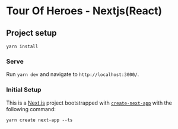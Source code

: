 # Tour Of Heroes - Nextjs(React)

## Project setup
```
yarn install
```

### Serve
Run `yarn dev` and navigate to `http://localhost:3000/`.

### Initial Setup
This is a [Next.js](https://nextjs.org/) project bootstrapped with [`create-next-app`](https://github.com/vercel/next.js/tree/canary/packages/create-next-app) with the following command:
```
yarn create next-app --ts
```
